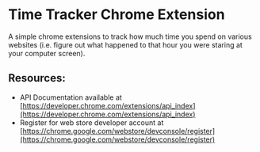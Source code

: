 # Time Tracker Chrome Extension

A simple chrome extensions to track how much time you spend on various
websites (i.e. figure out what happened to that hour you were staring at your
computer screen).

## Resources:
* API Documentation available at [https://developer.chrome.com/extensions/api_index](https://developer.chrome.com/extensions/api_index)
* Register for web store developer account at [https://chrome.google.com/webstore/devconsole/register](https://chrome.google.com/webstore/devconsole/register)

